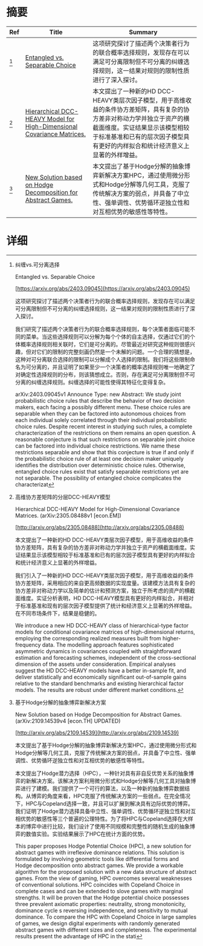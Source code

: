 # 摘要

| Ref | Title | Summary |
| --- | --- | --- |
| [^1] | [Entangled vs. Separable Choice](https://arxiv.org/abs/2403.09045) | 这项研究探讨了描述两个决策者行为的联合概率选择规则，发现存在可以满足可分离限制但不可分离的纠缠选择规则，这一结果对规则的限制性质进行了深入探讨。 |
| [^2] | [Hierarchical DCC-HEAVY Model for High-Dimensional Covariance Matrices.](http://arxiv.org/abs/2305.08488) | 本文提出了一种新的HD DCC-HEAVY类层次因子模型，用于高维收益的条件协方差矩阵，具有复杂的协方差非对称动力学并独立于资产的横截面维度。实证结果显示该模型相较于标准基准和已有的层次因子模型具有更好的内样拟合和统计经济意义上显著的外样增益。 |
| [^3] | [New Solution based on Hodge Decomposition for Abstract Games.](http://arxiv.org/abs/2109.14539) | 本文提出了基于Hodge分解的抽象博弈新解决方案HPC，通过使用微分形式和Hodge分解等几何工具，克服了传统解决方案的弱点，并具备了中立性、强单调性、优势循环逆独立性和对互相优势的敏感性等特性。 |

# 详细

[^1]: 纠缠vs.可分离选择

    Entangled vs. Separable Choice

    [https://arxiv.org/abs/2403.09045](https://arxiv.org/abs/2403.09045)

    这项研究探讨了描述两个决策者行为的联合概率选择规则，发现存在可以满足可分离限制但不可分离的纠缠选择规则，这一结果对规则的限制性质进行了深入探讨。

    

    我们研究了描述两个决策者行为的联合概率选择规则，每个决策者面临可能不同的菜单。当这些选择规则可以分解为每个个体的自主选择，仅通过它们的个体概率选择规则相关联时，它们是可分离的。尽管最近对研究这种规则很感兴趣，但对它们的限制的完整刻画仍然是一个未解的问题。一个合理的猜想是，这种对可分离联合选择的限制可以分解成个人选择的限制。我们将这些限制命名为可分离的，并且证明了如果至少一个决策者的概率选择规则唯一地确定了对确定性选择规则的分布，则该猜想成立。否则，存在满足可分离限制但不可分离的纠缠选择规则。纠缠选择的可能性使得其特征化变得复杂。

    arXiv:2403.09045v1 Announce Type: new  Abstract: We study joint probabilistic choice rules that describe the behavior of two decision makers, each facing a possibly different menu. These choice rules are separable when they can be factored into autonomous choices from each individual solely correlated through their individual probabilistic choice rules. Despite recent interest in studying such rules, a complete characterization of the restrictions on them remains an open question. A reasonable conjecture is that such restrictions on separable joint choice can be factored into individual choice restrictions. We name these restrictions separable and show that this conjecture is true if and only if the probabilistic choice rule of at least one decision maker uniquely identifies the distribution over deterministic choice rules. Otherwise, entangled choice rules exist that satisfy separable restrictions yet are not separable. The possibility of entangled choice complicates the characterizat
    
[^2]: 高维协方差矩阵的分层DCC-HEAVY模型

    Hierarchical DCC-HEAVY Model for High-Dimensional Covariance Matrices. (arXiv:2305.08488v1 [econ.EM])

    [http://arxiv.org/abs/2305.08488](http://arxiv.org/abs/2305.08488)

    本文提出了一种新的HD DCC-HEAVY类层次因子模型，用于高维收益的条件协方差矩阵，具有复杂的协方差非对称动力学并独立于资产的横截面维度。实证结果显示该模型相较于标准基准和已有的层次因子模型具有更好的内样拟合和统计经济意义上显著的外样增益。

    

    我们引入了一种新的HD DCC-HEAVY类层次因子模型，用于高维收益的条件协方差矩阵，采用相应的来自更高频数据的实现度量。该建模方法具有复杂的协方差非对称动力学以及简单的估计和预测方案，独立于所考虑的资产的横截面维度。实证分析表明，HD DCC-HEAVY模型具有更好的内样拟合，并相对于标准基准和现有的层次因子模型提供了统计和经济意义上显著的外样增益。在不同市场条件下，结果是稳健的。

    We introduce a new HD DCC-HEAVY class of hierarchical-type factor models for conditional covariance matrices of high-dimensional returns, employing the corresponding realized measures built from higher-frequency data. The modelling approach features sophisticated asymmetric dynamics in covariances coupled with straightforward estimation and forecasting schemes, independent of the cross-sectional dimension of the assets under consideration. Empirical analyses suggest the HD DCC-HEAVY models have a better in-sample fit, and deliver statistically and economically significant out-of-sample gains relative to the standard benchmarks and existing hierarchical factor models. The results are robust under different market conditions.
    
[^3]: 基于Hodge分解的抽象博弈新解决方案

    New Solution based on Hodge Decomposition for Abstract Games. (arXiv:2109.14539v4 [econ.TH] UPDATED)

    [http://arxiv.org/abs/2109.14539](http://arxiv.org/abs/2109.14539)

    本文提出了基于Hodge分解的抽象博弈新解决方案HPC，通过使用微分形式和Hodge分解等几何工具，克服了传统解决方案的弱点，并具备了中立性、强单调性、优势循环逆独立性和对互相优势的敏感性等特性。

    

    本文提出了Hodge潜力选择（HPC），一种针对具有非自反优势关系的抽象博弈的新解决方案。该解决方案利用微分形式和Hodge分解等几何工具对抽象博弈进行了建模。我们提供了一个可行的算法，以及一种新的抽象博弈数据结构。从博弈的角度来看，HPC克服了传统解决方案的一些弱点。在完全情况下，HPC与Copeland选择一致，并且可以扩展到解决具有边际优势的博弈。我们证明了Hodge潜力选择具备中立性、强单调性、优势循环逆独立性和对互相优势的敏感性等三个普遍的公理特性。为了将HPC与Copeland选择在大样本的博弈中进行比较，我们设计了使用不同规模和完整性的随机生成的抽象博弈的数值实验。实验结果展示了HPC在统计方面的优势。

    This paper proposes Hodge Potential Choice (HPC), a new solution for abstract games with irreflexive dominance relations. This solution is formulated by involving geometric tools like differential forms and Hodge decomposition onto abstract games. We provide a workable algorithm for the proposed solution with a new data structure of abstract games. From the view of gaming, HPC overcomes several weaknesses of conventional solutions. HPC coincides with Copeland Choice in complete cases and can be extended to slove games with marginal strengths. It will be proven that the Hodge potential choice possesses three prevalent axiomatic properties: neutrality, strong monotonicity, dominance cycle s reversing independence, and sensitivity to mutual dominance. To compare the HPC with Copeland Choice in large samples of games, we design digital experiments with randomly generated abstract games with different sizes and completeness. The experimental results present the advantage of HPC in the stati
    

